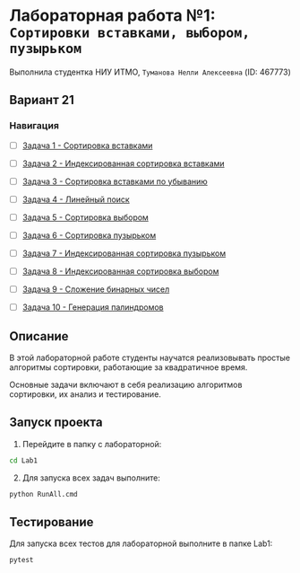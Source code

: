 # Лабораторная работа №1: `Сортировки вставками, выбором, пузырьком`
Выполнила студентка НИУ ИТМО, `Туманова Нелли Алексеевна` (ID: 467773)

## Вариант 21
### Навигация

- [ ] [Задача 1 - Сортировка вставками](Task1/README.md)
- [ ] [Задача 2 - Индексированная сортировка вставками](Task2/README.md)
- [ ] [Задача 3 - Сортировка вставками по убыванию](Task3/README.md)
- [ ] [Задача 4 - Линейный поиск](Task4/README.md)
- [ ] [Задача 5 - Сортировка выбором](Task5/README.md)
- [ ] [Задача 6 - Сортировка пузырьком](Task6/README.md)
- [ ] [Задача 7 - Индексированная сортировка пузырьком](Task7/README.md)
- [ ] [Задача 8 - Индексированная сортировка выбором](Task8/README.md)
- [ ] [Задача 9 - Сложение бинарных чисел](Task9/README.md)
- [ ] [Задача 10 - Генерация палиндромов](Task10/README.md)


## Описание
В этой лабораторной работе студенты научатся реализовывать простые алгоритмы сортировки, 
работающие за квадратичное время. 

Основные задачи включают в себя реализацию алгоритмов 
сортировки, их анализ и тестирование.

## Запуск проекта
1. Перейдите в папку с лабораторной:
```bash
cd Lab1
```

2. Для запуска всех задач выполните:
```bash
python RunAll.cmd
```


## Тестирование
Для запуска всех тестов для лабораторной выполните в папке Lab1:
```bash
pytest 
```
